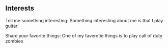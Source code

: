 ## Interests
<p>Tell me something interesting: Something interesting about me is that I play guitar</p>
<p>Share your favorite things: One of my faverotie things is to play call of duty zombies</p>
